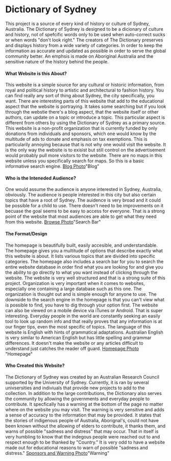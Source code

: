 # Dictionary of Sydney 
This project is a source of every kind of history or culture of Sydney, Australia. The Dictionary of Sydney is designed to be a dicionary of culture and history, not of spefcific words only to be used when auto-correct sucks or when words "don't look right." The creators of The Dictionary preserves and displays history from a wide variety of categories. In order to keep the information as accurate and updated as possible in order to serve the global community better. An emphsis is made on Aboriginal Australia and the sensitive nature of the history behind the people. 
#### What Website is this About?
This website is a simple source for any cultural or historic information, from royal and political history to artistic and architectural to fashion history. You can find really any sort of thing about Sydney, the city specifically, you want. There are interesting parts of this website that add to the educational aspect that the website is portraying. It takes some searching but if you look through the webstie there's a blog aspect, that the website itself or other authors, can update on a topic or introduce a topic. This particular aspect is different from others by using the Dictionary of Sydney as a primary source. 
This website is a non-profit organization that is currently funded by only donations from individuals and sponsors, which one would know by the multitude of ads to donate and emphasis on tax exemptions. This is particularily annoying because that is not why one would visit the website. It is the only way the website is to exisist but still control on the advertisement would probably pull more visitors to the website. 
There are no maps in this website unless you specifically search for maps. So this is a basic informative search engine.
[Blog Photo](https://github.com/unm-digital-futures/digital-history-review/blob/master/docs/map-critiques/images/AZImage3.png)"Blog"
#### Who is the Inteneded Audience?
One would assume the audience is anyone interested in Sydney, Australia, obviously. The audience is people interested in this city but also certain topics that have a root of Sydney. The auidence is very broad and it could be possible for a child to use. There doesn't need to be improvements on it becuase the goal seems to be easy to access for everyone. That is a strong point of the website that most audiences are able to get what they need from this website.
[Browse Photo](https://github.com/unm-digital-futures/digital-history-review/blob/master/docs/map-critiques/images/AZImage2.png)"Search Bar"
#### The Format/Design
The homepage is beautifully built, easily accesible, and understandable. The homepage gives you a multitude of options that describe exactly what this website is about. It lists various topics that are divided into specific categories. The homepage also includes a search bar for you to search the entire website database in order find what you are looking for and give you the ability to go directly to what you want instead of clicking through the website. The website is very well structured and that is a strong suite of this project. Organization is very important when it comes to websites, especially one containing a large database such as this one. The organization is thought out and is simple enough for anyone to use. The downside to the search engine in the homepage is that you can't view what is possible to find, you have to dig through your option first. 
The website can also be viewed on a mobile device via iTunes or Android. That is super interesting. Everyday people in the world are constantly seeking an easily tool to look up random info and that really proves that any information is at our finger tips, even the most specific of topics. 
The language of this website is English with hints of grammatical adaptations. Australian English is very similar to American English but has little spelling and grammar differences. It doesn't make the website or any articles difficult to understand just catches the reader off guard.
[Homepage Photo](https://github.com/unm-digital-futures/digital-history-review/blob/master/docs/map-critiques/images/AZImage1.png) "Homepage"
#### Who Created this Website?
The Dictionary of Sydney was created by an Australian Research Council supported by the University of Sydney. Currently, it is ran by several univsersities and indiviuals that provide new projects to add to the collection. In addition to the large contributions, the Dictionary also serves the community by allowing the governments and everyday people to contribute. It specfically has a warning at the bottom of the page no matter where on the website you may visit. The warning is very sensitive and adds a sense of accuracy to the information that may be provided. It states that the stories of indigenous people of Australia, Aborignal's, could not have been known without the allowing of elders to contribute, it thanks them, and warns of possible "sadness and distress" that may occur. That in itself is very humbling to know that the indegous people were reached out to and respect enough to be thanked by "Country." It is very odd to have a website made out for educational reasons to warn of possible "sadness and distress." 
[Sponsors and Warning Photo](https://github.com/unm-digital-futures/digital-history-review/blob/master/docs/map-critiques/images/AZImage4.png)"Warning"
